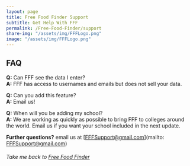 ```yaml
---
layout: page
title: Free Food Finder Support
subtitle: Get Help With FFF
permalink: /Free-Food-Finder/support
share-img: "/assets/img/FFFLogo.png"
image: "/assets/img/FFFLogo.png"
---
```


## FAQ
**Q:** Can FFF see the data I enter?  
**A:** FFF has access to usernames and emails but does not sell your data.

**Q:** Can you add this feature?  
**A:** Email us!

**Q:** When will you be adding my school?  
**A:** We are working as quickly as possible to bring FFF to colleges around the world. Email us if you want your school included in the next update.

**Further questions?** email us at [FFFSupport@gmail.com](mailto: FFFSupport@gmail.com)
###### Take me back to [Free Food Finder](/Free-Food-Finder/)
